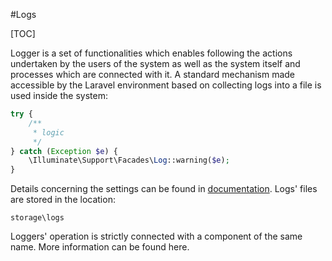 #Logs  

[TOC]

Logger is a set of functionalities which enables following the actions undertaken by the users of the system as well as the system itself and processes which are connected with it. A standard mechanism made accessible by the Laravel environment based on collecting logs into a file is used inside the system:

```php
try {
    /**
     * logic
     */
} catch (Exception $e) {
    \Illuminate\Support\Facades\Log::warning($e);
}
```

Details concerning the settings can be found in [documentation](https://laravel.com/docs/5.2/errors). Logs' files are stored in the location:

```console
storage\logs
```

Loggers' operation is strictly connected with a component of the same name. More information can be found here.
